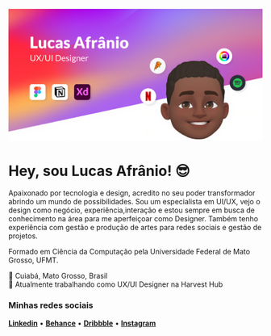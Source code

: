 ![minha capa de perfil](https://github.com/lucasafranio77/lucasafranio77/blob/master/capa_auto_x1.png)

# Hey, sou Lucas Afrânio! 😎

Apaixonado por tecnologia e design, acredito no seu poder transformador abrindo um mundo de possibilidades. Sou um especialista em UI/UX, vejo o design como negócio, experiência,interação e estou sempre em busca de conhecimento na área para me aperfeiçoar como Designer. Também tenho experiência com gestão e produção de artes para redes sociais e gestão de projetos. 

Formado em Ciência da Computação pela Universidade Federal de Mato Grosso, UFMT. <br />

📌 Cuiabá, Mato Grosso, Brasil <br />
💼 Atualmente trabalhando como UX/UI Designer na Harvest Hub

### Minhas redes sociais

**[Linkedin](https://www.linkedin.com/in/lucas-afranio/)** • **[Behance](https://www.behance.net/lucasafranio)** • **[Dribbble](https://dribbble.com/lucasafranio)** • **[Instagram](https://www.instagram.com/lucas.afranio/)**  <br />
